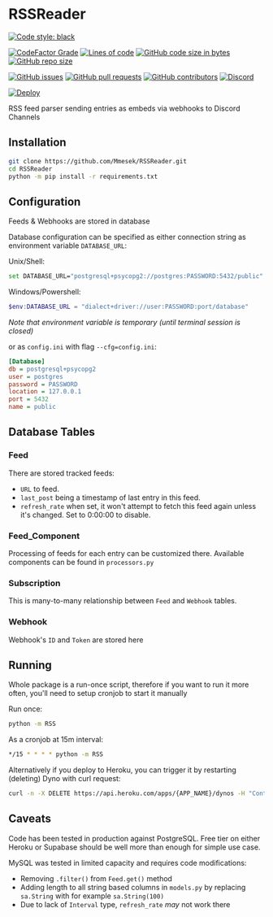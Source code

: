 # RSSReader

[![Code style: black](https://img.shields.io/badge/code%20style-black-000000.svg)](https://github.com/psf/black)

[![CodeFactor Grade](https://img.shields.io/codefactor/grade/github/Mmesek/RSSReader)](https://www.codefactor.io/repository/github/mmesek/rssreader/overview/main)
[![Lines of code](https://img.shields.io/tokei/lines/github/Mmesek/RSSReader)]()
[![GitHub code size in bytes](https://img.shields.io/github/languages/code-size/Mmesek/RSSReader)]()
[![GitHub repo size](https://img.shields.io/github/repo-size/Mmesek/RSSReader)]()

[![GitHub issues](https://img.shields.io/github/issues/Mmesek/RSSReader)](../../issues)
[![GitHub pull requests](https://img.shields.io/github/issues-pr/Mmesek/RSSReader)](../../pulls)
[![GitHub contributors](https://img.shields.io/github/contributors/Mmesek/RSSReader)](../../graphs/contributors)
[![Discord](https://img.shields.io/discord/517445947446525952)](https://discord.gg/RPHnebgZDs)

[![Deploy](https://www.herokucdn.com/deploy/button.svg)](https://heroku.com/deploy)

RSS feed parser sending entries as embeds via webhooks to Discord Channels

## Installation

```sh
git clone https://github.com/Mmesek/RSSReader.git
cd RSSReader
python -m pip install -r requirements.txt
```

## Configuration

Feeds & Webhooks are stored in database

Database configuration can be specified as either connection string as environment variable `DATABASE_URL`:

Unix/Shell:
```sh
set DATABASE_URL="postgresql+psycopg2://postgres:PASSWORD:5432/public"
```

Windows/Powershell:
```powershell
$env:DATABASE_URL = "dialect+driver://user:PASSWORD:port/database"
```
*Note that environment variable is temporary (until terminal session is closed)*


or as `config.ini` with flag `--cfg=config.ini`:
```ini
[Database]
db = postgresql+psycopg2
user = postgres
password = PASSWORD
location = 127.0.0.1
port = 5432
name = public
```

## Database Tables
### Feed
There are stored tracked feeds:
 - `URL` to feed.
 - `last_post` being a timestamp of last entry in this feed.
 - `refresh_rate` when set, it won't attempt to fetch this feed again unless it's changed. Set to 0:00:00 to disable.

### Feed_Component
Processing of feeds for each entry can be customized there. Available components can be found in `processors.py`

### Subscription
This is many-to-many relationship between `Feed` and `Webhook` tables.

### Webhook
Webhook's `ID` and `Token` are stored here

## Running

Whole package is a run-once script, therefore if you want to run it more often, you'll need to setup cronjob to start it manually

Run once:
```sh
python -m RSS
```

As a cronjob at 15m interval:
```sh
*/15 * * * * python -m RSS
```

Alternatively if you deploy to Heroku, you can trigger it by restarting (deleting) Dyno with curl request:
```sh
curl -n -X DELETE https://api.heroku.com/apps/{APP_NAME}/dynos -H "Content-Type: application/json" -H "Accept: application/vnd.heroku+json; version=3" -H "Authorization: Bearer {TOKEN}"
```

## Caveats

Code has been tested in production against PostgreSQL. Free tier on either Heroku or Supabase should be well more than enough for simple use case. 

MySQL was tested in limited capacity and requires code modifications: 
- Removing `.filter()` from `Feed.get()` method
- Adding length to all string based columns in `models.py` by replacing `sa.String` with for example `sa.String(100)`
- Due to lack of `Interval` type, `refresh_rate` *may* not work there
